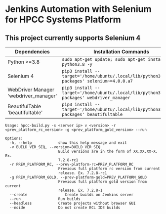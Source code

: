 # Jenkins Automation with Selenium for HPCC Systems Platform

## This project currently supports Selenium 4


| Dependencies                          | Installation Commands                                                                        |
| ------------------------------------- | -------------------------------------------------------------------------------------------- |
| Python >=3.8                          | `sudo apt-get update; sudo apt-get install python3.8 -y                  `                   |
| Selenium 4                            | `pip3 install --target='/home/ubuntu/.local/lib/python3.8/site-packages' selenium~=4.0.0.a7` |
| WebDriver Manager 'webdriver_manager' | `pip3 install --target='/home/ubuntu/.local/lib/python3.8/site-packages' webdriver_manager`  |
| BeautifulTable 'beautifultable'       | `pip3 install --target='/home/ubuntu/.local/lib/python3.8/site-packages' beautifultable`     |


```
Usage: hpcc-build.py -s <server ip> v <version> -r <prev_platform_rc_version> -g <prev_platform_gold_version> --run

Options:
  -h, --help            show this help message and exit
  -v BUILD_VER_SEQ, --version=BUILD_VER_SEQ
                        Build versions are in the form of XX.XX.XX-X. Ex.
                        7.2.8-rc1
  -r PREV_PLATFORM_RC, --prev-platform-rc=PREV_PLATFORM_RC
                        Previous full platform rc version from current
                        release. Ex. 7.2.8-rc1
  -g PREV_PLATFORM_GOLD, --prev-platform-gold=PREV_PLATFORM_GOLD
                        Previous full platform gold version from current
                        release. Ex. 7.2.8-1
  --create                 Create builds on Jenkins server
  --run                 Run builds
  --headless            Create projects without browser GUI
  --noide               Do not create ECL IDE builds
  ```